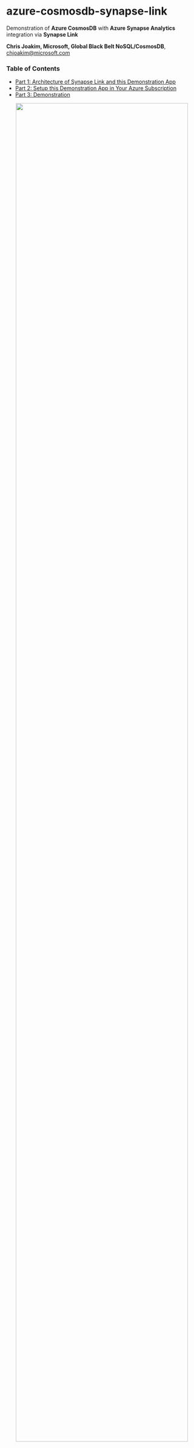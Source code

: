 # azure-cosmosdb-synapse-link

Demonstration of **Azure CosmosDB** with **Azure Synapse Analytics**
integration via **Synapse Link**

**Chris Joakim, Microsoft, Global Black Belt NoSQL/CosmosDB**, chjoakim@microsoft.com

### Table of Contents

- [Part 1: Architecture of Synapse Link and this Demonstration App](#part1)
- [Part 2: Setup this Demonstration App in Your Azure Subscription](#part2)
- [Part 3: Demonstration](#part3)

<p align="center"><img src="presentation/img/horizonal-line-1.jpeg" width="95%"></p>

<a name="part1"></a>

## Part 1: Architecture of Synapse Link and this Demonstration App

- A **net5.0 client program** reads a data file, and Bulk Loads JSON documents to CosmosDB
- The CosmosDB documents flow into **Synapse Link** in near realtime
- Synapse Link performs **both copy AND data transformation (to columnar format)** operations
- No other ETL solution is needed (i.e. - Databricks)
- Query the Synapse Link data with **PySpark Notebooks in Azure Synapse Analytics**


<p align="center"><img src="presentation/img/csl-demo.png" width="100%"></p>

<p align="center"><img src="presentation/img/horizonal-line-1.jpeg" width="95%"></p>

## Synapse Link data movement and transformation

- Synapse Link performs **both copy AND data transformation (to columnar format)** operations
- A **columnar datastore** is more suitable for analytical query processing
- The **inserts, updates, and deletes** to your operational data are automatically synced to analytical store
- Auto-sync latency is usually within 2 minutes, but up to 5 minutes
- Supported for the **Azure Cosmos DB SQL (Core)** API and **Azure Cosmos DB API for MongoDB** APIs

<p align="center"><img src="presentation/img/transactional-analytical-data-stores.png" width="100%"></p>

<p align="center"><img src="presentation/img/horizonal-line-1.jpeg" width="95%"></p>

## Synapse Link Details

- **No impact to CosmosDB performance or RU costs**
- Is Scalable and Elastic
- The Synapse Link data can be queried in Azure Synapse Analytics by:
  - **Azure Synapse Spark pools**
    - Spark Streaming not yet supported
  - **Azure Synapse Serverless SQL pools** (not provisioned pools)
- Pricing consists of **storage and IO operations**
- Schema constraints:
  - Only the first 1000 document properties
  - Only the first 127 document nested levels
  - No explicit versioning, the schema is inferred
  - CosmosDB stores JSON
  - Attribute names are mormalized: {"id": 1, "Name": "fred", "name": "john"}
  - Addtibute names with odd characters: colons, semicolons, parens, =, etc
- Two Schema Types:
  - Well-defined 
    - Default option for SQL (CORE) API accounts
    - The schema, with datatypes, grows are documents are added
      - Non-conforming attributes are ignored
        - doc1: {"id": "1", "a":123}      <-- "a" is an integer, added to schema
        - doc2: {"id": "2", "a": "str"}   <-- "a" isn't an integer, ignored
  - Full Fidelity
    - Default option for Azure Cosmos DB API for MongoDB accounts
    - None of the above dataname normalization or datatype enforcement
    - Can be optionally be used by the SQL API
      - az cosmosdb create ... --analytical-storage-schema-type "FullFidelity" 

- See https://docs.microsoft.com/en-us/azure/cosmos-db/analytical-store-introduction

<p align="center"><img src="presentation/img/horizonal-line-1.jpeg" width="95%"></p>

## Links / References

- [What is Azure Synapse Link for Azure Cosmos DB?](https://docs.microsoft.com/en-us/azure/cosmos-db/synapse-link)
- [Azure Cosmos DB](https://docs.microsoft.com/en-us/azure/cosmos-db/introduction)
- [Azure Synapse Analytics](https://azure.microsoft.com/en-us/services/synapse-analytics/)
- [Analytical Store Pricing](https://docs.microsoft.com/en-us/azure/cosmos-db/analytical-store-introduction#analytical-store-pricing)

<p align="center"><img src="presentation/img/horizonal-line-1.jpeg" width="95%"></p>

## This GitHub Repository

- https://github.com/cjoakim/azure-cosmosdb-synapse-link


### Directory Structure

```
├── DotnetConsoleApp      <-- net5.0 console application
│   ├── data              <-- json and csv files, zipped
│   └── sql               <-- CosmosDB query sql file(s)
├── az                    <-- provisioning scripts using the az CLI
├── presentation
│   └── presentation.md   <-- primary presentation file
└── synapse
    └── pyspark           <-- pyspark notebooks for Azure Synapse
```

<p align="center"><img src="presentation/img/horizonal-line-1.jpeg" width="95%"></p>

<a name="part2"></a>

## Part 2: Setup this Demonstration App in Your Azure Subscription

### Provision Azure Resources

Recommended that you provision with either the **Azure Portal** or the **az CLI**.

- **Azure CosmosDB Account, SQL API**
  - database named **demo**
  - container named **travel** with partition key **/pk**
  - both the account and the container should have the **Analytical Store Enabled**

- **Azure Synapse**
  - with a **small spark pool of only 3 nodes**

- **Azure Storage Account**
  - this is optional, used by one of the PySpark Notebooks

#### Provisioning with the az CLI

See script **az/create_all.sh** in this repo, and the instructions below/

Note: this repo currently has bash scripts implemented for linux or macOS.
Equivalent PowerShell scripts for Windows will be implemented soon.

### Laptop/Workstation Requirements

- Either Windows, macOS, or Linux
- git
- dotnet 5
- az CLI 

### Environment Varibles

The code in this repo uses the following environment variables.
You should set these on your system per your Azure resource values.

```
AZURE_SUBSCRIPTION_ID

AZURE_CSL_COSMOSDB_SQLDB_CONN_STRING
AZURE_CSL_COSMOSDB_SQLDB_KEY
AZURE_CSL_COSMOSDB_SQLDB_PREF_REGIONS
AZURE_CSL_COSMOSDB_SQLDB_URI

AZURE_SYNAPSE_USER
AZURE_SYNAPSE_PASS

AZURE_CSL_COSMOSDB_BULK_BATCH_SIZE=500
```

### Getting Started

```
$ git clone https://github.com/cjoakim/azure-cosmosdb-synapse-link.git

$ cd azure-cosmosdb-synapse-link

$ cd az

... edit file config.sh, in the az/ directory, to your Azure resource configuration

$ ./create_all.sh

$ cd ..

$ cd DotnetConsoleApp
$ dotnet restore               <-- install the dotnet packages from NuGet (i.e. - CosmosDB SDK)
$ dotnet build                 <-- compile the C# code

$ cd data
... unzip the two zip files    <-- the zip files contain csv and json files too large for GitHub
$ cd ..

$ dotnet run                   <-- displays the list of commands supported by Program.cs
```

### Populating CosmosDB with the DotNet Console App

```
$ mkdir out

$ dotnet run bulk_load_container demo travel route data/air_travel_departures.json 2
...
ListContainers - count 1
OK: container travel is present in db: demo
LoadContainer - db: demo, container: travel, infile: data/air_travel_departures.json, maxBatchCount: 2
writing batch 1 (500) at 1630186455833
writing batch 2 (500) at 1630186457831

EOJ Totals:
  Database:             demo
  Container:            travel
  Input Filename:       data/air_travel_departures.json
  Max Batch Count:      2
  BulkLoad startEpoch:  1630186455640
  BulkLoad finishEpoch: 1630186459215
  BulkLoad elapsedMs:   3575
  BulkLoad elapsedSec:  3.575
  BulkLoad elapsedMin:  0.059583333333333335
  Batch Size:           500
  Batch Count:          2
  Exceptions:           0
  Document/Task count:  1000
  Document per Second:  279.72027972027973
```

The above loads 2 batches (1000 documents) into the database named demo, the container
named travel, using the given json data file and the value of the route attribute as
the partition key.

Look at your CosmosDB account in Azure Portal to confirm that the documents were added.

You can use the DotNet program to count the documents with this command:

```
$ dotnet run count_documents demo travel 
```

You can run this process again to load the entire dataset by using a higher batch count
as shown below:

```
$ dotnet run bulk_load_container demo travel route data/air_travel_departures.json 999999
...
writing batch 1857 (500) at 1630189781400
writing batch 1858 (500) at 1630189782972
writing batch 1859 (500) at 1630189784665
writing batch 1860 (500) at 1630189786286
writing batch 1861 (500) at 1630189787900
writing batch 1862 (308) at 1630189789457

EOJ Totals:
  Database:             demo
  Container:            travel
  Input Filename:       data/air_travel_departures.json
  Max Batch Count:      999999
  BulkLoad startEpoch:  1630186765642
  BulkLoad finishEpoch: 1630189790455
  BulkLoad elapsedMs:   3024813
  BulkLoad elapsedSec:  3024.813
  BulkLoad elapsedMin:  50.41355
  Batch Size:           500
  Batch Count:          1862
  Exceptions:           0
  Document/Task count:  930808
  Document per Second:  307.7241469142059
...


```

This load process can be run several times as necessary, and unique documents will be created
from the same input data.  This is enabled by this C# code that sets the **id attribute**
of each new document to a Guid:

```
    jsonDoc.id = Guid.NewGuid().ToString();     <-- See Program.cs, method BulkLoadContainer
```


#### The Air Travel Data

Each line in file data/air_travel_departures.json contains a document that looks
similar to the following:

```
{
  "id": "a7a868a4-ff6f-11eb-96e6-acde48001122",
  "pk": "GUM:MAJ",
  "date": "2006/05/01",
  "year": "2006",
  "month": "5",
  "from_iata": "GUM",
  "to_iata": "MAJ",
  "airlineid": "20177",
  "carrier": "PFQ",
  "count": "10",
  "route": "GUM:MAJ",
  "from_airport_name": "Guam Intl",
  "from_airport_tz": "Pacific/Guam",
  "from_location": {
    "type": "Point",
    "coordinates": [
      144.795983,
      13.48345
    ]
  },
  "to_airport_name": "Marshall Islands Intl",
  "to_airport_country": "Marshall Islands",
  "to_airport_tz": "Pacific/Majuro",
  "to_location": {
    "type": "Point",
    "coordinates": [
      171.272022,
      7.064758
    ]
  },
  "doc_epoch": 1629214058.4217112
}
```

### Execute CosmosDB Queries with the DotNet Console App

```
$ mkdir out

$ dotnet run execute_queries demo travel sql/queries.txt

================================================================================
executing qname: q0, db: demo, cname: travel, sql: SELECT COUNT(1) FROM c
QueryResponse: q0 db: demo container: travel status: OK ru: 2.89 items: 1 excp: False
file written: out/q0_demo_travel.json

================================================================================
executing qname: q1, db: demo, cname: travel, sql: SELECT * FROM c WHERE c.pk = 'ATL:MBJ'
QueryResponse: q1 db: demo container: travel status: OK ru: 2.79 items: 0 excp: False
file written: out/q1_demo_travel.json

================================================================================
executing qname: q2, db: demo, cname: travel, sql: SELECT * FROM c WHERE c.pk = 'ATL:MBJ'
QueryResponse: q2 db: demo container: travel status: OK ru: 2.79 items: 0 excp: False
file written: out/q2_demo_travel.json

================================================================================
executing qname: q3, db: demo, cname: travel, sql: SELECT * FROM c WHERE c.pk = 'ATL:MBJ' offset 0 limit 5
QueryResponse: q3 db: demo container: travel status: OK ru: 2.79 items: 0 excp: False
file written: out/q3_demo_travel.json

================================================================================
executing qname: q4, db: demo, cname: travel, sql: SELECT * FROM c WHERE c.to_airport_country = 'Jamaica'
QueryResponse: q4 db: demo container: travel status: OK ru: 3.21 items: 11 excp: False
file written: out/q4_demo_travel.json
```

The query responses are written to JSON files in the out/ directory,
and the response status and RU charges are displayed in the console.

Edit file sql/queries.txt as necessary, to add your own queries.

<p align="center"><img src="presentation/img/horizonal-line-1.jpeg" width="95%"></p>

<a name="part3"></a>

## Part 3: Demonstration

